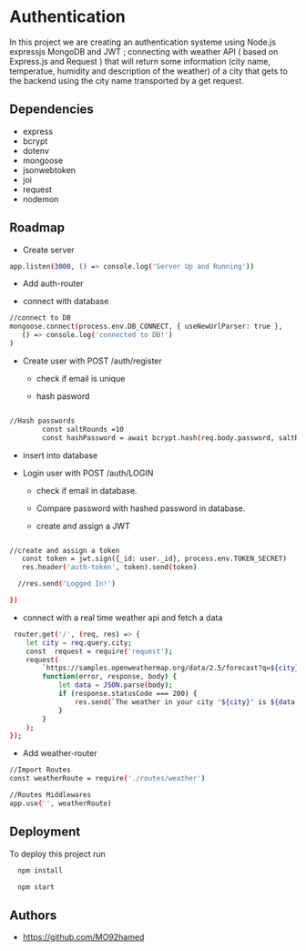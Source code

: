 # Authentication

In this project we are creating an authentication systeme using Node.js expressjs MongoDB and JWT ;
connecting with weather API ( based on Express.js and Request ) that will return some information (city name, temperatue, humidity and description of the weather) of a city that gets to the backend using the city name transported by a get request.



## Dependencies
- express
- bcrypt
- dotenv
- mongoose
- jsonwebtoken
- joi
- request
-  nodemon
## Roadmap

- Create server
 ```bash
 app.listen(3000, () => console.log('Server Up and Running'))
 ```

- Add auth-router

- connect with database
```bash
//connect to DB
mongoose.connect(process.env.DB_CONNECT, { useNewUrlParser: true },
   () => console.log('connected to DB!')
)
```

- Create user with POST /auth/register

   - check if email is unique
   
   - hash pasword

```bash

//Hash passwords
        const saltRounds =10
        const hashPassword = await bcrypt.hash(req.body.password, saltRounds)
```

   - insert into database

- Login user with POST /auth/LOGIN    

   - check if email in database.

   - Compare password with hashed password in database.

   - create and assign a JWT 

 ```bash
 
 //create and assign a token
    const token = jwt.sign({_id: user._id}, process.env.TOKEN_SECRET)
    res.header('auth-token', token).send(token)

   //res.send('Logged In!')

})  
 ```
 - connect with a real time weather api and fetch a data

```bash
 router.get('/', (req, res) => {
	let city = req.query.city;
	const  request = require('request');
	request(
		`https://samples.openweathermap.org/data/2.5/forecast?q=${city}&appid=(process.env.API_KEY)`,
		function(error, response, body) {
			let data = JSON.parse(body);
			if (response.statusCode === 200) {
				res.send(`The weather in your city "${city}" is ${data.list[0].weather[0].description}`);
			}
		}
	);
});
```

- Add weather-router 

```bash
//Import Routes
const weatherRoute = require('./routes/weather') 
```
```bash
//Routes Middlewares
app.use('', weatherRoute)
```



## Deployment

To deploy this project run

```bash
  npm install
```
```bash
  npm start
```

## Authors

- https://github.com/MO92hamed








